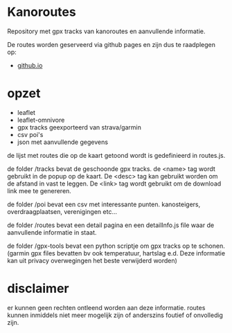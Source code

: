# Kanoroutes
Repository met gpx tracks van kanoroutes en aanvullende informatie.

De routes worden geserveerd via github pages en zijn dus te raadplegen op:
-  [github.io](https://nielshoffmann.github.io/kanoroutes)

# opzet

- leaflet
- leaflet-omnivore
- gpx tracks geexporteerd van strava/garmin
- csv poi's 
- json met aanvullende gegevens

de lijst met routes die op de kaart getoond wordt is gedefinieerd in routes.js.

de folder /tracks bevat de geschoonde gpx tracks. de \<name> tag wordt gebruikt in de popup op de kaart. De \<desc> tag kan gebruikt worden om de afstand in vast te leggen. De \<link> tag wordt gebruikt om de download link mee te genereren.

de folder /poi bevat een csv met interessante punten. kanosteigers, overdraagplaatsen, verenigingen etc...

de folder /routes bevat een detail pagina en een detailInfo.js file waar de aanvullende informatie in staat.

de folder /gpx-tools bevat een python scriptje om gpx tracks op te schonen. (garmin gpx files bevatten bv ook temperatuur, hartslag e.d. Deze informatie kan uit privacy overwegingen het beste verwijderd worden)


# disclaimer

er kunnen geen rechten ontleend worden aan deze informatie. routes kunnen inmiddels niet meer mogelijk zijn of anderszins foutief of onvolledig zijn.
